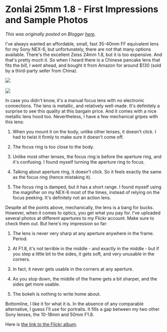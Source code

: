 # Zonlai 25mm 1.8 - First Impressions and Sample Photos

*This was originally posted on Blogger [here](https://photopensieve.blogspot.com/2016/01/zonlai-25mm-18-first-impressions-and.html)*.

I've always wanted an affordable, small, fast 35-40mm FF equivalent lens for my Sony NEX-6, but unfortunately, there are not that many options available. There's the excellent Zeiss 24mm 1.8, but it is too expensive. And that's pretty much it. So when I heard there is a Chinese pancake lens that fits the bill, I went ahead, and bought it from Amazon for around \$130 (sold by a third-party seller from China).

![](https://blogger.googleusercontent.com/img/b/R29vZ2xl/AVvXsEhfr57t6hxzv0REpm4PELXJpT71FS4HmwWdN6EEpoksQtO7Ay4CQX-lIfmml8MJGwYW2tN4iq9wrzwSHoFxt3Ykl3C8ofD4LN0S7-q-tDjsh_YJ1HQ00blRHm1GZs7EpKn9R_zCnqt1u2IE/s320/IMG_0971.JPG)
 

![](https://blogger.googleusercontent.com/img/b/R29vZ2xl/AVvXsEjpvXheXaRQMgHtHdgLlb7Yp6s9qpV7FYaba7H8z5eN4E5AHk7sWEoFsfym3IVK-_WD37FRXNjihKHE6UW-n4cZrPaPfyzkiga5Ucd3Y5Pdh2JpiY_s7lK5d0ooC9hG3_e0XKarzuStNPhS/s320/IMG_0972.JPG)

In case you didn't know, it's a manual focus lens with no electronic connections. The lens is metallic, and relatively well-made. It's definitely a surprise to see this quality at this bargain price. And it comes with a nice metallic lens hood too. Nevertheless, I have a few mechanical gripes with this lens:

1. When you mount it on the body, unlike other lenses, it doesn't click. I had to twist it firmly to make sure it doesn't come off.

2. The focus ring is too close to the body.

3. Unlike most other lenses, the focus ring is before the aperture ring, and it's confusing. I found myself turning the aperture ring to focus.

4. Talking about aperture ring, it doesn't click. So it feels exactly the same as the focus ring (hence mistaking it).

5. The focus ring is damped, but it has a short range. I found myself using the magnifier on my NEX-6 most of the times, instead of relying on the focus peeking. It's definitely not an action lens.

Despite all the points above, mechanically, the lens is a bang for bucks. However, when it comes to optics, you get what you pay for. I've uploaded several photos at different apertures to my Flickr account. Make sure to check them out. But here's my impression so far:

1. The lens is never very sharp at any aperture anywhere in the frame. Period.

2. At F1.8, it's not terrible in the middle - and exactly in the middle - but if you step a little bit to the sides, it gets soft, and very unusable in the corners.

3. In fact, it never gets usable in the corners at any aperture.

4. As you stop down, the middle of the frame gets a bit sharper, and the sides get more usable.

5. The bokeh is nothing to write home about.

Bottomline, I like it for what it is. In the absence of any comparable alternative, I guess I'll use for portraits. It fills a gap between my two other Sony lenses, the 10-18mm and 50mm F1.8.

Here is [the link to the Flickr album](https://www.flickr.com/photos/8413680@N08/albums/72157663921357385).